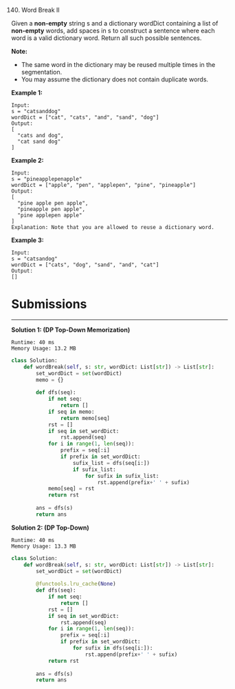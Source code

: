 140. Word Break II

Given a **non-empty** string s and a dictionary wordDict containing a list of **non-empty** words, add spaces in s to construct a sentence where each word is a valid dictionary word. Return all such possible sentences.

**Note:**

* The same word in the dictionary may be reused multiple times in the segmentation.
* You may assume the dictionary does not contain duplicate words.

**Example 1:**
```
Input:
s = "catsanddog"
wordDict = ["cat", "cats", "and", "sand", "dog"]
Output:
[
  "cats and dog",
  "cat sand dog"
]
```

**Example 2:**
```
Input:
s = "pineapplepenapple"
wordDict = ["apple", "pen", "applepen", "pine", "pineapple"]
Output:
[
  "pine apple pen apple",
  "pineapple pen apple",
  "pine applepen apple"
]
Explanation: Note that you are allowed to reuse a dictionary word.
```

**Example 3:**
```
Input:
s = "catsandog"
wordDict = ["cats", "dog", "sand", "and", "cat"]
Output:
[]
```

# Submissions
---
**Solution 1: (DP Top-Down Memorization)**
```
Runtime: 40 ms
Memory Usage: 13.2 MB
```
```python
class Solution:
    def wordBreak(self, s: str, wordDict: List[str]) -> List[str]:
        set_wordDict = set(wordDict)
        memo = {}
        
        def dfs(seq):
            if not seq:
                return []
            if seq in memo:
                return memo[seq]
            rst = []
            if seq in set_wordDict:
                rst.append(seq)
            for i in range(1, len(seq)):
                prefix = seq[:i]
                if prefix in set_wordDict:
                    sufix_list = dfs(seq[i:])
                    if sufix_list:
                        for sufix in sufix_list:
                            rst.append(prefix+' ' + sufix)
            memo[seq] = rst
            return rst
        
        ans = dfs(s)
        return ans
```

**Solution 2: (DP Top-Down)**
```
Runtime: 40 ms
Memory Usage: 13.3 MB
```
```python
class Solution:
    def wordBreak(self, s: str, wordDict: List[str]) -> List[str]:
        set_wordDict = set(wordDict)
        
        @functools.lru_cache(None)
        def dfs(seq):
            if not seq:
                return []
            rst = []
            if seq in set_wordDict:
                rst.append(seq)
            for i in range(1, len(seq)):
                prefix = seq[:i]
                if prefix in set_wordDict:
                    for sufix in dfs(seq[i:]):
                        rst.append(prefix+' ' + sufix)
            return rst
        
        ans = dfs(s)
        return ans
```